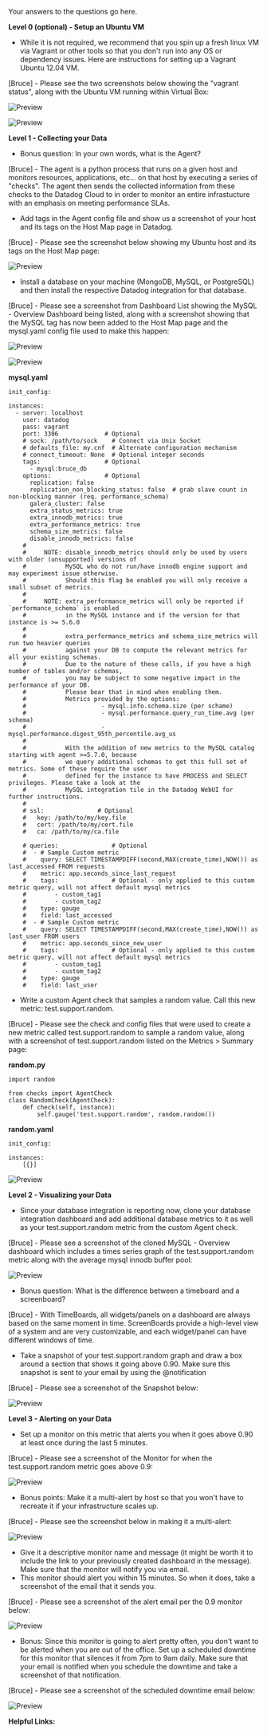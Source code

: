 Your answers to the questions go here.

**Level 0 (optional) - Setup an Ubuntu VM**

* While it is not required, we recommend that you spin up a fresh linux VM via Vagrant or other tools so that you don't run into any OS or dependency issues. Here are instructions for setting up a Vagrant Ubuntu 12.04 VM.

[Bruce] - Please see the two screenshots below showing the "vagrant status", along with the Ubuntu VM running within Virtual Box:

![Preview](https://github.com/brucepenn/hiring-engineers/blob/solutions-engineer/Vagrant%20Status.png)

![Preview](https://github.com/brucepenn/hiring-engineers/blob/solutions-engineer/Virtual%20Box%20Showing%20VM%20Running%20.png)

**Level 1 - Collecting your Data**

* Bonus question: In your own words, what is the Agent?

[Bruce] - The agent is a python process that runs on a given host and monitors resources, applications, etc... on that host by executing a series of "checks".  The agent then sends the collected information from these checks to the Datadog Cloud to in order to monitor an  entire infrastucture with an emphasis on meeting performance SLAs.

* Add tags in the Agent config file and show us a screenshot of your host and its tags on the Host Map page in Datadog.

[Bruce] - Please see the screenshot below showing my Ubuntu host and its tags on the Host Map page:

![Preview](https://github.com/brucepenn/hiring-engineers/blob/solutions-engineer/My%20host%20and%20its%20tags%20on%20the%20Host%20Map.png)

* Install a database on your machine (MongoDB, MySQL, or PostgreSQL) and then install the respective Datadog integration for that database.

[Bruce] - Please see a screenshot from Dashboard List showing the MySQL - Overview Dashboard being listed, along with a screenshot showing that the MySQL tag has now been added to the Host Map page and the mysql.yaml config file used to make this happen:

![Preview](https://github.com/brucepenn/hiring-engineers/blob/solutions-engineer/Dashboard%20List.png)

![Preview](https://github.com/brucepenn/hiring-engineers/blob/solutions-engineer/My%20host%20and%20its%20tags%20on%20the%20Host%20Map%20with%20MySQL.png)

**mysql.yaml**

```
init_config:

instances:
  - server: localhost
    user: datadog
    pass: vagrant
    port: 3306             # Optional
    # sock: /path/to/sock    # Connect via Unix Socket
    # defaults_file: my.cnf  # Alternate configuration mechanism
    # connect_timeout: None  # Optional integer seconds
    tags:                  # Optional
      - mysql:bruce_db
    options:               # Optional
      replication: false
      replication_non_blocking_status: false  # grab slave count in non-blocking manner (req. performance_schema)
      galera_cluster: false
      extra_status_metrics: true
      extra_innodb_metrics: true
      extra_performance_metrics: true
      schema_size_metrics: false
      disable_innodb_metrics: false
    #
    #     NOTE: disable_innodb_metrics should only be used by users with older (unsupported) versions of
    #           MySQL who do not run/have innodb engine support and may experiment issue otherwise.
    #           Should this flag be enabled you will only receive a small subset of metrics.
    #
    #     NOTE: extra_performance_metrics will only be reported if `performance_schema` is enabled
    #           in the MySQL instance and if the version for that instance is >= 5.6.0
    #
    #           extra_performance_metrics and schema_size_metrics will run two heavier queries
    #           against your DB to compute the relevant metrics for all your existing schemas.
    #           Due to the nature of these calls, if you have a high number of tables and/or schemas,
    #           you may be subject to some negative impact in the performance of your DB.
    #           Please bear that in mind when enabling them.
    #           Metrics provided by the options:
    #                     - mysql.info.schema.size (per schame)
    #                     - mysql.performance.query_run_time.avg (per schema)
    #                     - mysql.performance.digest_95th_percentile.avg_us
    #
    #           With the addition of new metrics to the MySQL catalog starting with agent >=5.7.0, because
    #           we query additional schemas to get this full set of metrics. Some of these require the user
    #           defined for the instance to have PROCESS and SELECT privileges. Please take a look at the
    #           MySQL integration tile in the Datadog WebUI for further instructions.
    #
    # ssl:               # Optional
    #   key: /path/to/my/key.file
    #   cert: /path/to/my/cert.file
    #   ca: /path/to/my/ca.file

    # queries:               # Optional
    #  - # Sample Custom metric
    #    query: SELECT TIMESTAMPDIFF(second,MAX(create_time),NOW()) as last_accessed FROM requests
    #    metric: app.seconds_since_last_request
    #    tags:               # Optional - only applied to this custom metric query, will not affect default mysql metrics
    #        - custom_tag1
    #        - custom_tag2
    #    type: gauge
    #    field: last_accessed
    #  - # Sample Custom metric
    #    query: SELECT TIMESTAMPDIFF(second,MAX(create_time),NOW()) as last_user FROM users
    #    metric: app.seconds_since_new_user
    #    tags:               # Optional - only applied to this custom metric query, will not affect default mysql metrics
    #        - custom_tag1
    #        - custom_tag2
    #    type: gauge
    #    field: last_user
```

* Write a custom Agent check that samples a random value. Call this new metric: test.support.random.

[Bruce] - Please see the check and config files that were used to create a new metric called test.support.random to sample a random value, along with a screenshot of test.support.random listed on the Metrics > Summary page:

**random.py**

```
import random

from checks import AgentCheck
class RandomCheck(AgentCheck):
    def check(self, instance):
        self.gauge('test.support.random', random.random())
```

**random.yaml**

```
init_config:

instances:
    [{}]

```

![Preview](https://github.com/brucepenn/hiring-engineers/blob/solutions-engineer/test.support.random%20metric.png)

**Level 2 - Visualizing your Data**

* Since your database integration is reporting now, clone your database integration dashboard and add additional database metrics to it as well as your test.support.random metric from the custom Agent check.

[Bruce] - Please see a screenshot of the cloned MySQL - Overview dashboard which includes a times series graph of the test.support.random metric along with the average mysql innodb buffer pool:

![Preview](https://github.com/brucepenn/hiring-engineers/blob/solutions-engineer/My%20Cloned%20MySQL%20Dashboard.png)

* Bonus question: What is the difference between a timeboard and a screenboard?

[Bruce] - With TimeBoards, all widgets/panels on a dashboard are always based on the same moment in time.  ScreenBoards provide a high-level view of a system and are very customizable, and each widget/panel can have different windows of time.

* Take a snapshot of your test.support.random graph and draw a box around a section that shows it going above 0.90. Make sure this snapshot is sent to your email by using the @notification

[Bruce] - Please see a screenshot of the Snapshot below:

![Preview](https://github.com/brucepenn/hiring-engineers/blob/solutions-engineer/Snapshot%20of%20Random%20over%200.9.png)

**Level 3 - Alerting on your Data**

* Set up a monitor on this metric that alerts you when it goes above 0.90 at least once during the last 5 minutes.

[Bruce] - Please see a screenshot of the Monitor for when the test.support.random metric goes above 0.9:

![Preview](https://github.com/brucepenn/hiring-engineers/blob/solutions-engineer/Random%20over%200.9%20Monitor%20.png)

* Bonus points: Make it a multi-alert by host so that you won't have to recreate it if your infrastructure scales up.

[Bruce] - Please see the screenshot below in making it a multi-alert:

![Preview](https://github.com/brucepenn/hiring-engineers/blob/solutions-engineer/Multi-Alert.png)

* Give it a descriptive monitor name and message (it might be worth it to include the link to your previously created dashboard in the message). Make sure that the monitor will notify you via email.
* This monitor should alert you within 15 minutes. So when it does, take a screenshot of the email that it sends you.

[Bruce] - Please see a screenshot of the alert email per the 0.9 monitor below:

![Preview](https://github.com/brucepenn/hiring-engineers/blob/solutions-engineer/Random%20Alert%20%3E%20.9%20Email.png)

* Bonus: Since this monitor is going to alert pretty often, you don't want to be alerted when you are out of the office. Set up a scheduled downtime for this monitor that silences it from 7pm to 9am daily. Make sure that your email is notified when you schedule the downtime and take a screenshot of that notification.

[Bruce] - Please see a screenshot of the scheduled downtime email below:

![Preview](https://github.com/brucepenn/hiring-engineers/blob/solutions-engineer/Scheduled%20Downtime%20Email.png)





**Helpful Links:**


